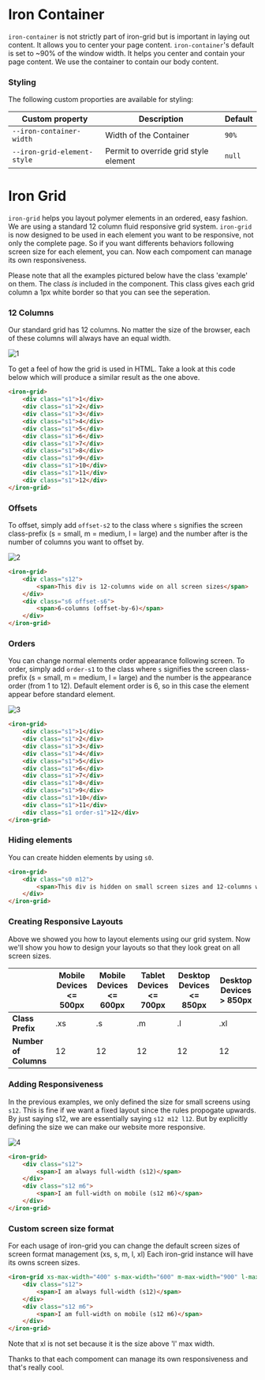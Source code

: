 # Iron Container

`iron-container` is not strictly part of iron-grid but is important in laying out content. It allows you to center your page content. `iron-container`'s default is set to ~90% of the window width. It helps you center and contain your page content. We use the container to contain our body content.

### Styling

The following custom proporties are available for styling:

| Custom property          | Description            | Default |
| ------------------------ | ---------------------- | ------- |
| `--iron-container-width` | Width of the Container | `90%`   |
| `--iron-grid-element-style` | Permit to override grid style element | `null`   |

# Iron Grid

`iron-grid` helps you layout polymer elements in an ordered, easy fashion. We are using a standard 12 column fluid responsive grid system.
`iron-grid` is now designed to be used in each element you want to be responsive, not only the complete page. So if you want differents behaviors following screen size for each element, you can. 
 Now each compoment can manage its own responsiveness.
 
Please note that all the examples pictured below have the class 'example' on them. The class *is* included in the component. This class gives each grid column a 1px white border so that you can see the seperation.

### 12 Columns

Our standard grid has 12 columns. No matter the size of the browser, each of these columns will always have an equal width.

![1](https://raw.githubusercontent.com/The5heepDev/iron-grid/master/img/1.png)

To get a feel of how the grid is used in HTML. Take a look at this code below which will produce a similar result as the one above.

```html
<iron-grid>
    <div class="s1">1</div>
    <div class="s1">2</div>
    <div class="s1">3</div>
    <div class="s1">4</div>
    <div class="s1">5</div>
    <div class="s1">6</div>
    <div class="s1">7</div>
    <div class="s1">8</div>
    <div class="s1">9</div>
    <div class="s1">10</div>
    <div class="s1">11</div>
    <div class="s1">12</div>
</iron-grid>
```

### Offsets

To offset, simply add `offset-s2` to the class where `s` signifies the screen class-prefix (s = small, m = medium, l = large) and the number after is the number of columns you want to offset by.

![2](https://raw.githubusercontent.com/The5heepDev/iron-grid/master/img/2.png)

```html
<iron-grid>
    <div class="s12">
        <span>This div is 12-columns wide on all screen sizes</span>
    </div>
    <div class="s6 offset-s6">
        <span>6-columns (offset-by-6)</span>
    </div>
</iron-grid>
```

### Orders

You can change normal elements order appearance following screen. To order, simply add `order-s1` to the class where `s` signifies the screen class-prefix (s = small, m = medium, l = large) and the number is the appearance order (from 1 to 12). Default element order is 6, so in this case the element appear before standard element.

![3](https://raw.githubusercontent.com/maxiplay/iron-grid/master/img/4.png)

```html
<iron-grid>
    <div class="s1">1</div>
    <div class="s1">2</div>
    <div class="s1">3</div>
    <div class="s1">4</div>
    <div class="s1">5</div>
    <div class="s1">6</div>
    <div class="s1">7</div>
    <div class="s1">8</div>
    <div class="s1">9</div>
    <div class="s1">10</div>
    <div class="s1">11</div>
    <div class="s1 order-s1">12</div>
</iron-grid>
```


### Hiding elements

You can create hidden elements by using `s0`.

```html
<iron-grid>
    <div class="s0 m12">
        <span>This div is hidden on small screen sizes and 12-columns wide on medium and large screen sizes.</span>
    </div>
</iron-grid>
```

### Creating Responsive Layouts

Above we showed you how to layout elements using our grid system. Now we'll show you how to design your layouts so that they look great on all screen sizes.

|                       | Mobile Devices &lt;= 500px | Mobile Devices &lt;= 600px | Tablet Devices &lt;= 700px | Desktop Devices &lt;= 850px | Desktop Devices &gt; 850px |
|-----------------------|----------------------------|----------------------------|----------------------------|-----------------------------|-----------------------------|
| **Class Prefix**      | .xs                        | .s                         | .m                         | .l                          | .xl                         |
| **Number of Columns** | 12                         | 12                         | 12                         | 12                          | 12                          |

### Adding Responsiveness

In the previous examples, we only defined the size for small screens using `s12`. This is fine if we want a fixed layout since the rules propogate upwards. By just saying s12, we are essentially saying `s12 m12 l12`. But by explicitly defining the size we can make our website more responsive.

![4](https://raw.githubusercontent.com/The5heepDev/iron-grid/master/img/3.png)

```html
<iron-grid>
    <div class="s12">
        <span>I am always full-width (s12)</span>
    </div>
    <div class="s12 m6">
        <span>I am full-width on mobile (s12 m6)</span>
    </div>
</iron-grid>
```

### Custom screen size format

For each usage of iron-grid you can change the default screen sizes of screen format management (xs, s, m, l, xl)
Each iron-grid instance will have its owns screen sizes.

```html
<iron-grid xs-max-width="400" s-max-width="600" m-max-width="900" l-max-width="1150"> 
    <div class="s12">
        <span>I am always full-width (s12)</span>
    </div>
    <div class="s12 m6">
        <span>I am full-width on mobile (s12 m6)</span>
    </div>
</iron-grid>
```

Note that xl is not set because it is the size above 'l' max width.

Thanks to that each compoment can manage its own responsiveness and that's really cool.

